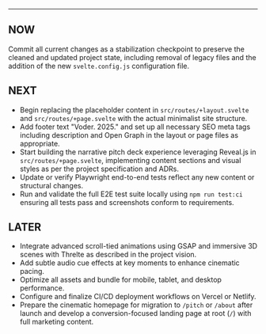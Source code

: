 ---
## NOW

Commit all current changes as a stabilization checkpoint to preserve the cleaned and updated project state, including removal of legacy files and the addition of the new `svelte.config.js` configuration file.

## NEXT

- Begin replacing the placeholder content in `src/routes/+layout.svelte` and `src/routes/+page.svelte` with the actual minimalist site structure.  
- Add footer text "Voder. 2025." and set up all necessary SEO meta tags including description and Open Graph in the layout or page files as appropriate.  
- Start building the narrative pitch deck experience leveraging Reveal.js in `src/routes/+page.svelte`, implementing content sections and visual styles as per the project specification and ADRs.  
- Update or verify Playwright end-to-end tests reflect any new content or structural changes.  
- Run and validate the full E2E test suite locally using `npm run test:ci` ensuring all tests pass and screenshots conform to requirements.

## LATER

- Integrate advanced scroll-tied animations using GSAP and immersive 3D scenes with Threlte as described in the project vision.  
- Add subtle audio cue effects at key moments to enhance cinematic pacing.  
- Optimize all assets and bundle for mobile, tablet, and desktop performance.  
- Configure and finalize CI/CD deployment workflows on Vercel or Netlify.  
- Prepare the cinematic homepage for migration to `/pitch` or `/about` after launch and develop a conversion-focused landing page at root (`/`) with full marketing content.